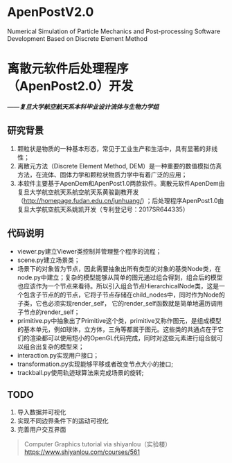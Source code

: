 # ApenPostV2.0
Numerical Simulation of Particle Mechanics and Post-processing Software Development Based on Discrete Element Method

# 离散元软件后处理程序 （ApenPost2.0）开发
***——复旦大学航空航天系本科毕业设计流体与生物力学组***
## 研究背景
1. 颗粒状是物质的一种基本形态，常见于工业生产和生活中，具有显著的非线性；
2. 离散元方法（Discrete Element Method, DEM）是一种重要的数值模拟仿真方法，在流体、固体力学和颗粒状物质力学中有着广泛的应用；
3. 本软件主要基于ApenDem和ApenPost1.0两款软件。离散元软件ApenDem由复旦大学航空航天系航空航天系黄骏副教开发（http://homepage.fudan.edu.cn/junhuang/)
；后处理程序ApenPost1.0由复旦大学航空航天系姚凯开发（专利登记号：2017SR644335）

## 代码说明
- viewer.py建立Viewer类控制并管理整个程序的流程；
- scene.py建立场景类；
- 场景下的对象皆为节点，因此需要抽象出所有类型的对象的基类Node类，在node.py中建立；复杂的模型能够从简单的图元通过组合得到，组合后的模型也应该作为一个节点来看待。所以引入组合节点HierarchicalNode类，这是一个包含子节点的的节点，它将子节点存储在child_nodes中，同时作为Node的子类，它也必须实现render_self， 它的render_self函数就是简单地遍历调用子节点的render_self；
- primitive.py中抽象出了Primitive这个类，primitive又称作图元，是组成模型的基本单元，例如球体，立方体，三角等都属于图元。这些类的共通点在于它们的渲染都可以使用短小的OpenGL代码完成，同时对这些元素进行组合就可以组合出复杂的模型来；
- interaction.py实现用户接口；
- transformation.py实现能够平移或者改变节点大小的接口;
- trackball.py使用轨迹球算法来完成场景的旋转;

## TODO
1. 导入数据并可视化
2. 实现不同边界条件下的运动可视化
3. 完善用户交互界面

>Computer Graphics tutorial via shiyanlou（实验楼） https://www.shiyanlou.com/courses/561
